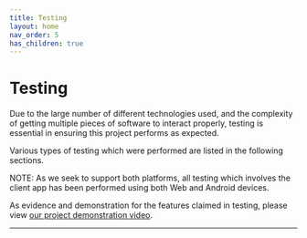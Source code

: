 ```yaml
---
title: Testing
layout: home
nav_order: 5
has_children: true
---
```


# Testing

Due to the large number of different technologies used, and the complexity of getting multiple pieces of software to interact properly, testing is essential in ensuring this project performs as expected.  
  
Various types of testing which were performed are listed in the following sections.

NOTE: As we seek to support both platforms, all testing which involves the client app has been performed using both Web and Android devices.

As evidence and demonstration for the features claimed in testing, please view [our project demonstration video](https://drive.google.com/file/d/1SrZAOFS4UVso9llRsQO-MwBCX9BwoOfr/view?usp=sharing).


----

[Just the Docs]: https://just-the-docs.github.io/just-the-docs/
[GitHub Pages]: https://docs.github.com/en/pages
[README]: https://github.com/just-the-docs/just-the-docs-template/blob/main/README.md
[Jekyll]: https://jekyllrb.com
[GitHub Pages / Actions workflow]: https://github.blog/changelog/2022-07-27-github-pages-custom-github-actions-workflows-beta/
[use this template]: https://github.com/just-the-docs/just-the-docs-template/generate
